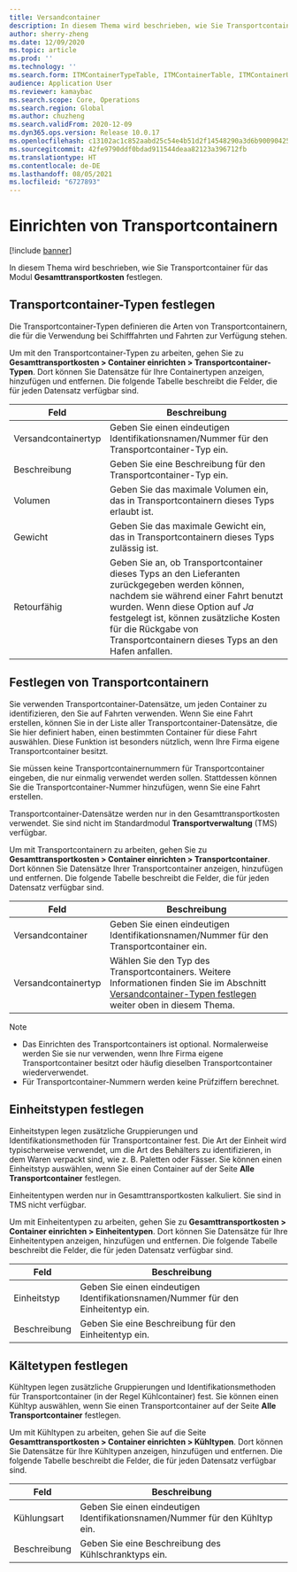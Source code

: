 ```yaml
---
title: Versandcontainer
description: In diesem Thema wird beschrieben, wie Sie Transportcontainer für das Modul Gesamttransportkosten festlegen.
author: sherry-zheng
ms.date: 12/09/2020
ms.topic: article
ms.prod: ''
ms.technology: ''
ms.search.form: ITMContainerTypeTable, ITMContainerTable, ITMContainerUnitTypeTable, ITMRefrigerationTypeTable, ITMContainersListPage, ITMContainers
audience: Application User
ms.reviewer: kamaybac
ms.search.scope: Core, Operations
ms.search.region: Global
ms.author: chuzheng
ms.search.validFrom: 2020-12-09
ms.dyn365.ops.version: Release 10.0.17
ms.openlocfilehash: c13102ac1c852aabd25c54e4b51d2f14548290a3d6b90090425aa37e5bde110b
ms.sourcegitcommit: 42fe9790ddf0bdad911544deaa82123a396712fb
ms.translationtype: HT
ms.contentlocale: de-DE
ms.lasthandoff: 08/05/2021
ms.locfileid: "6727893"
---
```

# <a name="shipping-container-setup"></a>Einrichten von Transportcontainern

[!include [banner](../../includes/banner.md)]

In diesem Thema wird beschrieben, wie Sie Transportcontainer für das Modul **Gesamttransportkosten** festlegen.

## <a name="set-up-shipping-container-types"></a><a id="shipping-container-types"></a>Transportcontainer-Typen festlegen

Die Transportcontainer-Typen definieren die Arten von Transportcontainern, die für die Verwendung bei Schifffahrten und Fahrten zur Verfügung stehen.

Um mit den Transportcontainer-Typen zu arbeiten, gehen Sie zu **Gesamttransportkosten \> Container einrichten \> Transportcontainer-Typen**. Dort können Sie Datensätze für Ihre Containertypen anzeigen, hinzufügen und entfernen. Die folgende Tabelle beschreibt die Felder, die für jeden Datensatz verfügbar sind.

| Feld | Beschreibung |
|---|---|
| Versandcontainertyp | Geben Sie einen eindeutigen Identifikationsnamen/Nummer für den Transportcontainer-Typ ein. |
| Beschreibung | Geben Sie eine Beschreibung für den Transportcontainer-Typ ein. |
| Volumen | Geben Sie das maximale Volumen ein, das in Transportcontainern dieses Typs erlaubt ist. |
| Gewicht | Geben Sie das maximale Gewicht ein, das in Transportcontainern dieses Typs zulässig ist. |
| Retourfähig | Geben Sie an, ob Transportcontainer dieses Typs an den Lieferanten zurückgegeben werden können, nachdem sie während einer Fahrt benutzt wurden. Wenn diese Option auf *Ja* festgelegt ist, können zusätzliche Kosten für die Rückgabe von Transportcontainern dieses Typs an den Hafen anfallen. |

## <a name="set-up-shipping-containers"></a>Festlegen von Transportcontainern

Sie verwenden Transportcontainer-Datensätze, um jeden Container zu identifizieren, den Sie auf Fahrten verwenden. Wenn Sie eine Fahrt erstellen, können Sie in der Liste aller Transportcontainer-Datensätze, die Sie hier definiert haben, einen bestimmten Container für diese Fahrt auswählen. Diese Funktion ist besonders nützlich, wenn Ihre Firma eigene Transportcontainer besitzt.

Sie müssen keine Transportcontainernummern für Transportcontainer eingeben, die nur einmalig verwendet werden sollen. Stattdessen können Sie die Transportcontainer-Nummer hinzufügen, wenn Sie eine Fahrt erstellen.

Transportcontainer-Datensätze werden nur in den Gesamttransportkosten verwendet. Sie sind nicht im Standardmodul **Transportverwaltung** (TMS) verfügbar.

Um mit Transportcontainern zu arbeiten, gehen Sie zu **Gesamttransportkosten \> Container einrichten \> Transportcontainer**. Dort können Sie Datensätze Ihrer Transportcontainer anzeigen, hinzufügen und entfernen. Die folgende Tabelle beschreibt die Felder, die für jeden Datensatz verfügbar sind.

| Feld | Beschreibung |
|---|---|
| Versandcontainer | Geben Sie einen eindeutigen Identifikationsnamen/Nummer für den Transportcontainer ein. |
| Versandcontainertyp | Wählen Sie den Typ des Transportcontainers. Weitere Informationen finden Sie im Abschnitt [Versandcontainer-Typen festlegen](#shipping-container-types) weiter oben in diesem Thema. |

> [!NOTE]
> - Das Einrichten des Transportcontainers ist optional. Normalerweise werden Sie sie nur verwenden, wenn Ihre Firma eigene Transportcontainer besitzt oder häufig dieselben Transportcontainer wiederverwendet.
> - Für Transportcontainer-Nummern werden keine Prüfziffern berechnet.

## <a name="set-up-unit-types"></a><a name="unit-types"></a>Einheitstypen festlegen

Einheitstypen legen zusätzliche Gruppierungen und Identifikationsmethoden für Transportcontainer fest. Die Art der Einheit wird typischerweise verwendet, um die Art des Behälters zu identifizieren, in dem Waren verpackt sind, wie z. B. Paletten oder Fässer. Sie können einen Einheitstyp auswählen, wenn Sie einen Container auf der Seite **Alle Transportcontainer** festlegen.

Einheitentypen werden nur in Gesamttransportkosten kalkuliert. Sie sind in TMS nicht verfügbar.

Um mit Einheitentypen zu arbeiten, gehen Sie zu **Gesamttransportkosten \> Container einrichten \> Einheitentypen**. Dort können Sie Datensätze für Ihre Einheitentypen anzeigen, hinzufügen und entfernen. Die folgende Tabelle beschreibt die Felder, die für jeden Datensatz verfügbar sind.

| Feld | Beschreibung |
|---|---|
| Einheitstyp | Geben Sie einen eindeutigen Identifikationsnamen/Nummer für den Einheitentyp ein. |
| Beschreibung | Geben Sie eine Beschreibung für den Einheitentyp ein. |

## <a name="set-up-refrigeration-types"></a><a name="refrigeration-types"></a>Kältetypen festlegen

Kühltypen legen zusätzliche Gruppierungen und Identifikationsmethoden für Transportcontainer (in der Regel Kühlcontainer) fest. Sie können einen Kühltyp auswählen, wenn Sie einen Transportcontainer auf der Seite **Alle Transportcontainer** festlegen.

Um mit Kühltypen zu arbeiten, gehen Sie auf die Seite **Gesamttransportkosten \> Container einrichten \> Kühltypen**. Dort können Sie Datensätze für Ihre Kühltypen anzeigen, hinzufügen und entfernen. Die folgende Tabelle beschreibt die Felder, die für jeden Datensatz verfügbar sind.

| Feld | Beschreibung |
|---|---|
| Kühlungsart | Geben Sie einen eindeutigen Identifikationsnamen/Nummer für den Kühltyp ein. |
| Beschreibung | Geben Sie eine Beschreibung des Kühlschranktyps ein. |
